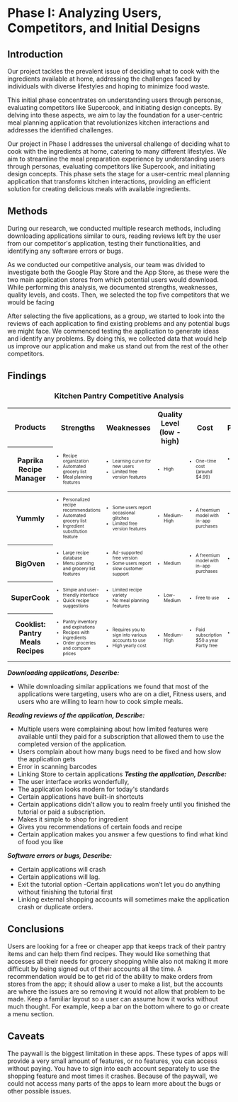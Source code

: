# Phase I: Analyzing Users, Competitors, and Initial Designs

## Introduction

Our project tackles the prevalent issue of deciding what to cook with the ingredients available at home, addressing the challenges faced by individuals with diverse lifestyles and hoping to minimize food waste.

This initial phase concentrates on understanding users through personas, evaluating competitors like Supercook, and initiating design concepts. By delving into these aspects, we aim to lay the foundation for a user-centric meal planning application that revolutionizes kitchen interactions and addresses the identified challenges.

Our project in Phase I addresses the universal challenge of deciding what to cook with the ingredients at home, catering to many different lifestyles. We aim to streamline the meal preparation experience by understanding users through personas, evaluating competitors like Supercook, and initiating design concepts. This phase sets the stage for a user-centric meal planning application that transforms kitchen interactions, providing an efficient solution for creating delicious meals with available ingredients.

## Methods

During our research, we conducted multiple research methods, including downloading applications similar to ours, reading reviews left by the user from our competitor's application, testing their functionalities, and identifying any software errors or bugs. 

As we conducted our competitive analysis, our team was divided to investigate both the Google Play Store and the App Store, as these were the two main application stores from which potential users would download. While performing this analysis, we documented strengths, weaknesses, quality levels, and costs. Then, we selected the top five competitors that we would be facing

After selecting the five applications, as a group, we started to look into the reviews of each application to find existing problems and any potential bugs we might face. We commenced testing the application to generate ideas and identify any problems. By doing this, we collected data that would help us improve our application and make us stand out from the rest of the other competitors.


## Findings
<div align="center">
<h3> Kitchen Pantry Competitive Analysis </h3>
</div>
<table>
  <thead>
    <tr>
      <th rowspan="1"> Products </th>
      <th colspan="1"> Strengths </th>
      <th colspan="1"> Weaknesses </th>
      <th rowspan="1"> Quality Level (low - high) </th>
      <th colspan="1"> Cost </th>
      <th colspan="1"> Platform </th>
    </tr>
    <tr>
      <th><p>Paprika Recipe Manager</p></th>
      <td style="font-size: 10px;">
        <ul>
          <li>Recipe organization</li>
          <li>Automated grocery list</li>
          <li>Meal planning features</li>
        </ul>
      </td>
      <td style="font-size: 10px;">
        <ul>
          <li>Learning curve for new users</li>
          <li>Limited free version features</li>
        </ul>
      </td>
      <td style="font-size: 10px;"><ul><li>High</li></ul></td>
      <td style="font-size: 10px;"><ul><li>One-time cost (around $4.99)</li></ul></td>
      <td style="font-size: 10px;"><ul><li>Web, Android, iOS, MacOS, Windows</li></ul></td>
    </tr>
  </thead>
  <tbody>
    <tr>
      <th>Yummly</th>
      <td style="font-size: 10px;">
        <ul>
          <li>Personalized recipe recommendations</li>
          <li>Automated grocery list</li>
          <li>Ingredient substitution feature</li>
        </ul>
      </td>
      <td style="font-size: 10px;">
        <ul>
          <li>Some users report occasional glitches</li>
          <li>Limited free version features</li>
        </ul>
      </td>
      <td style="font-size: 10px;"><ul><li>Medium-High</li></ul></td>
      <td style="font-size: 10px;"><ul><li>A freemium model with in-app purchases</li></ul></td>
      <td style="font-size: 10px;"><ul><li>Web, Android, iOS</li></ul></td>
    </tr>
    <!-- Continue the same pattern for the remaining rows -->
    <tr>
      <th>BigOven</th>
      <td style="font-size: 10px;">
        <ul>
          <li>Large recipe database</li>
          <li>Menu planning and grocery list features</li>
        </ul>
      </td>
      <td style="font-size: 10px;">
        <ul>
          <li>Ad-supported free version</li>
          <li>Some users report slow customer support</li>
        </ul>
      </td>
      <td style="font-size: 10px;"><ul><li>Medium</li></ul></td>
      <td style="font-size: 10px;"><ul><li>A freemium model with in-app purchases</li></ul></td>
      <td style="font-size: 10px;"><ul><li>Web, Android, iOS</li></ul></td>
    </tr>
    <tr>
      <th>SuperCook</th>
      <td style="font-size: 10px;">
        <ul>
          <li>Simple and user-friendly interface</li>
          <li>Quick recipe suggestions</li>
        </ul>
      </td>
      <td style="font-size: 10px;">
        <ul>
          <li>Limited recipe variety</li>
          <li>No meal planning features</li>
        </ul>
      </td>
      <td style="font-size: 10px;"><ul><li>Low-Medium</li></ul></td>
      <td style="font-size: 10px;"><ul><li>Free to use</li></ul></td>
      <td style="font-size: 10px;"><ul><li>Web</li></ul></td>
    </tr>
    <tr>
      <th>Cooklist: Pantry Meals Recipes</th>
      <td style="font-size: 10px;">
        <ul>
          <li>Pantry inventory and expirations</li>
          <li>Recipes with ingredients</li>
          <li>Order groceries and compare prices</li>
        </ul>
      </td>
      <td style="font-size: 10px;">
        <ul>
          <li>Requires you to sign into various accounts to use</li>
          <li>High yearly cost</li>
        </ul>
      </td>
      <td style="font-size: 10px;"><ul><li>Medium-High</li></ul></td>
      <td style="font-size: 10px;"><ul><li>Paid subscription $50 a year Partly free</li></ul></td>
      <td style="font-size: 10px;"><ul><li>Web, Android, iOS</li></ul></td>
    </tr>
  </tbody>
</table>



___Downloading applications, Describe:___
- While downloading similar applications we found that most of the applications were targeting, users who are on a diet, Fitness users, and users who are willing to learn how to cook simple meals. 

___Reading reviews of the application, Describe:___
- Multiple users were complaining about how limited features were available until they paid for a subscription that allowed them to use the completed version of the application.
- Users complain about how many bugs need to be fixed and how slow the application gets
- Error in scanning barcodes 
- Linking Store to certain applications
___Testing the application, Describe:___
- The user interface works wonderfully, 
- The application looks modern for today's standards
- Certain applications have built-in shortcuts 
- Certain applications didn’t allow you to realm freely until you finished the tutorial or paid a subscription.  
- Makes it simple to shop for ingredient
- Gives you recommendations of certain foods and recipe
- Certain application makes you answer a few questions to find what kind of food you like

___Software errors or bugs, Describe:___
- Certain applications will crash 
- Certain applications will lag.
- Exit the tutorial option
       -Certain applications won’t let you do anything without finishing the tutorial first 
- Linking external shopping accounts will sometimes make the application crash or duplicate orders. 


## Conclusions

Users are looking for a free or cheaper app that keeps track of their pantry items and can help them find recipes. They would like something that accesses all their needs for grocery shopping while also not making it more difficult by being signed out of their accounts all the time. A recommendation would be to get rid of the ability to make orders from stores from the app; it should allow a user to make a list, but the accounts are where the issues are so removing it would not allow that problem to be made. Keep a familiar layout so a user can assume how it works without much thought. For example, keep a bar on the bottom where to go or create a menu section. 

## Caveats

The paywall is the biggest limitation in these apps. These types of apps will provide a very small amount of features, or no features, you can access without paying. You have to sign into each account separately to use the shopping feature and most times it crashes. Because of the paywall, we could not access many parts of the apps to learn more about the bugs or other possible issues. 

